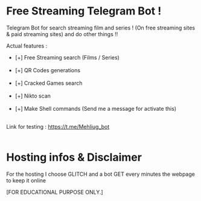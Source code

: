 # Free Streaming Telegram Bot !

Telegram Bot for search streaming film and series ! (On free streaming sites & paid streaming sites) and do other things !!

Actual features : 
<ul>
 <li> [+] Free Streaming search (Films / Series)</li> <br/>
 <li> [+] QR Codes generations</li> <br/>
 <li> [+] Cracked Games search </li> <br/>
 <li> [+] Nikto scan </li> <br/>
 <li> [+] Make Shell commands (Send me a message for activate this) </li> <br/>
</ul>


Link for testing : https://t.me/Mehliug_bot
<br/><br/>

# Hosting infos & Disclaimer

For the hosting I choose GLITCH and a bot GET every minutes the webpage to keep it online


[FOR EDUCATIONAL PURPOSE ONLY.]
